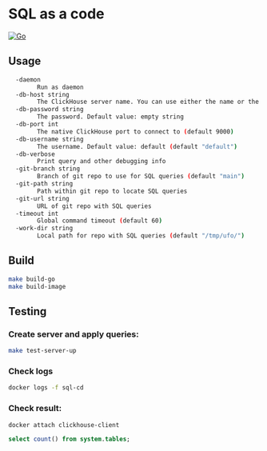 # SQL as a code
[![Go](https://github.com/orginux/sql-cd/actions/workflows/go.yml/badge.svg?branch=main)](https://github.com/orginux/sql-cd/actions/workflows/go.yml)

## Usage
```bash
  -daemon
        Run as daemon
  -db-host string
        The ClickHouse server name. You can use either the name or the IPv4 or IPv6 address (default "localhost")
  -db-password string
        The password. Default value: empty string
  -db-port int
        The native ClickHouse port to connect to (default 9000)
  -db-username string
        The username. Default value: default (default "default")
  -db-verbose
        Print query and other debugging info
  -git-branch string
        Branch of git repo to use for SQL queries (default "main")
  -git-path string
        Path within git repo to locate SQL queries
  -git-url string
        URL of git repo with SQL queries
  -timeout int
        Global command timeout (default 60)
  -work-dir string
        Local path for repo with SQL queries (default "/tmp/ufo/")
```

## Build
```bash
make build-go
make build-image
```

## Testing
### Create server and apply queries:
```bash
make test-server-up
```

### Check logs
```bash
docker logs -f sql-cd
```

### Check result:
```bash
docker attach clickhouse-client
```

```sql
select count() from system.tables;
```

